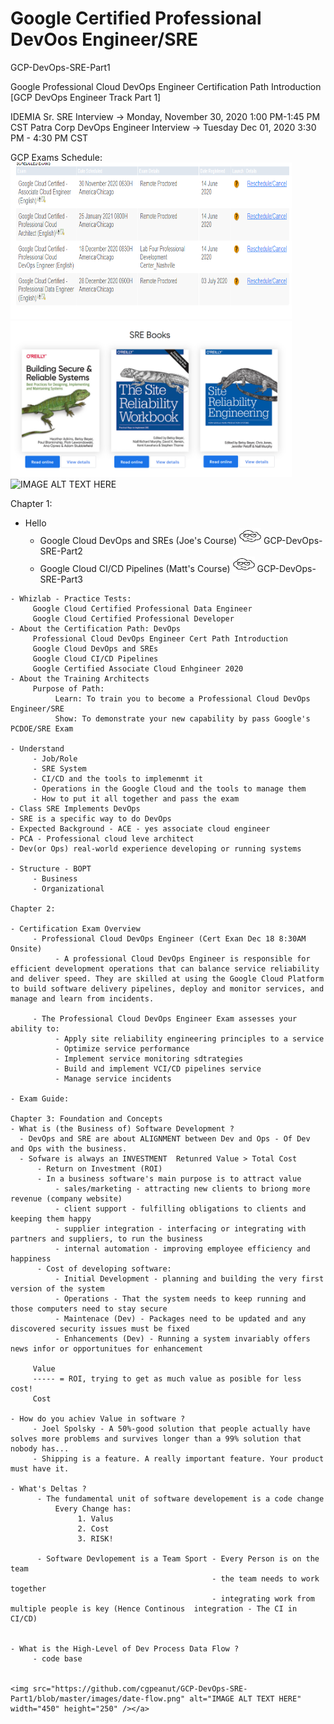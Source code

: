 # Google Certified Professional DevOos Engineer/SRE
GCP-DevOps-SRE-Part1

Google Professional Cloud DevOps Engineer Certification Path Introduction 
[GCP DevOps Engineer Track Part 1]

IDEMIA Sr. SRE Interview -> Monday, November 30, 2020 1:00 PM-1:45 PM CST
Patra Corp DevOps Engineer Interview -> Tuesday Dec 01, 2020 3:30 PM - 4:30 PM CST

GCP Exams Schedule:
<img src="https://github.com/cgpeanut/GCP-DevOps-SRE-Part1/blob/master/images/gcp-exams.png" alt="IMAGE ALT TEXT HERE" width="450" height="250" /></a>
<a href="https://landing.google.com/sre/books/" target="blank"><img src="https://github.com/cgpeanut/GCP-DevOps-SRE-Part1/blob/master/images/sre-books.png" alt="IMAGE ALT TEXT HERE" width="450" height="250" /></a>
<img src="https://github.com/cgpeanut/GCP-DevOps-SRE-Part1/blob/master/images/date-flow.png" alt="IMAGE ALT TEXT HERE" width="450" height="250" /></a>

Chapter 1: 
- Hello
     - Google Cloud DevOps and SREs (Joe's Course)
<a href="https://acloudguru.com/course/google-cloud-devops-and-sres-gcp-devops-engineer-track-part-2?_ga=2.153788856.1845187111.1605704963-222979442.1605704963"  target="_blank"><img src="https://github.com/cgpeanut/GCP-DevOps-SRE-Part1/blob/master/images/cloud.png" alt="IMAGE ALT TEXT HERE" width="35" height="25" /></a> GCP-DevOps-SRE-Part2 
     - Google Cloud CI/CD Pipelines (Matt's Course)
<a href="https://acloudguru.com/course/google-cloud-ci-cd-pipelines-gcp-devops-engineer-track-part-3?_ga=2.188878123.1845187111.1605704963-222979442.1605704963"  target="_blank"><img src="https://github.com/cgpeanut/GCP-DevOps-SRE-Part1/blob/master/images/cloud.png" alt="IMAGE ALT TEXT HERE" width="35" height="25" /></a> GCP-DevOps-SRE-Part3
```
- Whizlab - Practice Tests:
     Google Cloud Certified Professional Data Engineer
     Google Cloud Certified Professional Developer
- About the Certification Path: DevOps 
     Professional Cloud DevOps Engineer Cert Path Introduction
     Google Cloud DevOps and SREs
     Google Cloud CI/CD Pipelines
     Google Certified Associate Cloud Enhgineer 2020
- About the Training Architects
     Purpose of Path:
          Learn: To train you to become a Professional Cloud DevOps Engineer/SRE
          Show: To demonstrate your new capability by pass Google's PCDOE/SRE Exam

- Understand
     - Job/Role
     - SRE System
     - CI/CD and the tools to implemenmt it
     - Operations in the Google Cloud and the tools to manage them
     - How to put it all together and pass the exam
- Class SRE Implements DevOps
- SRE is a specific way to do DevOps
- Expected Background - ACE - yes associate cloud engineer
- PCA - Professional cloud leve architect
- Dev(or Ops) real-world experience developing or running systems

- Structure - BOPT
     - Business 
     - Organizational

Chapter 2:

- Certification Exam Overview
     - Professional Cloud DevOps Engineer (Cert Exan Dec 18 8:30AM Onsite)
          - A professional Cloud DevOps Engineer is responsible for efficient development operations that can balance service reliability and deliver speed. They are skilled at using the Google Cloud Platform to build software delivery pipelines, deploy and monitor services, and manage and learn from incidents.

     - The Professional Cloud DevOps Engineer Exam assesses your ability to:
          - Apply site reliability engineering principles to a service
          - Optimize service performance
          - Implement service monitoring sdtrategies
          - Build and implement VCI/CD pipelines service
          - Manage service incidents

- Exam Guide:

Chapter 3: Foundation and Concepts
- What is (the Business of) Software Development ?
  - DevOps and SRE are about ALIGNMENT between Dev and Ops - Of Dev and Ops with the business.
  - Sofware is always an INVESTMENT  Retunred Value > Total Cost
      - Return on Investment (ROI) 
      - In a business software's main purpose is to attract value
          - sales/marketing - attracting new clients to briong more revenue (company website)
          - client support - fulfilling obligations to clients and keeping them happy
          - supplier integration - interfacing or integrating with partners and suppliers, to run the business
          - internal automation - improving employee efficiency and happiness
      - Cost of developing software:
          - Initial Development - planning and building the very first version of the system
          - Operations - That the system needs to keep running and those computers need to stay secure
          - Maintenace (Dev) - Packages need to be updated and any discovered security issues must be fixed
          - Enhancements (Dev) - Running a system invariably offers news infor or opportunitues for enhancement

     Value
     ----- = ROI, trying to get as much value as posible for less cost!
     Cost 

- How do you achiev Value in software ?
     - Joel Spolsky - A 50%-good solution that people actually have solves more problems and survives longer than a 99% solution that nobody has...
     - Shipping is a feature. A really important feature. Your product must have it.

- What's Deltas ?
      - The fundamental unit of software developement is a code change
          Every Change has:
               1. Valus
               2. Cost
               3. RISK!

      - Software Devlopement is a Team Sport - Every Person is on the team
                                             - the team needs to work together
                                             - integrating work from multiple people is key (Hence Continous  integration - The CI in CI/CD) 


- What is the High-Level of Dev Process Data Flow ?
     - code base 


<img src="https://github.com/cgpeanut/GCP-DevOps-SRE-Part1/blob/master/images/date-flow.png" alt="IMAGE ALT TEXT HERE" width="450" height="250" /></a>

```
